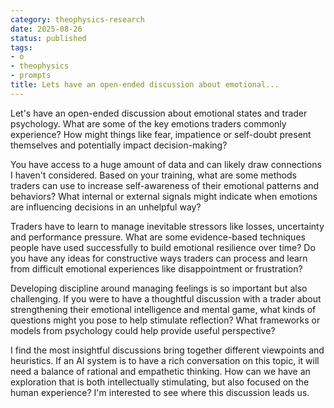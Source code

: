 ```yaml
---
category: theophysics-research
date: 2025-08-26
status: published
tags:
- o
- theophysics
- prompts
title: Lets have an open-ended discussion about emotional...
---
```

   
Let's have an open-ended discussion about emotional states and trader psychology. What are some of the key emotions traders commonly experience? How might things like fear, impatience or self-doubt present themselves and potentially impact decision-making?   
   
You have access to a huge amount of data and can likely draw connections I haven't considered. Based on your training, what are some methods traders can use to increase self-awareness of their emotional patterns and behaviors? What internal or external signals might indicate when emotions are influencing decisions in an unhelpful way?   
   
Traders have to learn to manage inevitable stressors like losses, uncertainty and performance pressure. What are some evidence-based techniques people have used successfully to build emotional resilience over time? Do you have any ideas for constructive ways traders can process and learn from difficult emotional experiences like disappointment or frustration?   
   
Developing discipline around managing feelings is so important but also challenging. If you were to have a thoughtful discussion with a trader about strengthening their emotional intelligence and mental game, what kinds of questions might you pose to help stimulate reflection? What frameworks or models from psychology could help provide useful perspective?   
   
I find the most insightful discussions bring together different viewpoints and heuristics. If an AI system is to have a rich conversation on this topic, it will need a balance of rational and empathetic thinking. How can we have an exploration that is both intellectually stimulating, but also focused on the human experience? I'm interested to see where this discussion leads us.